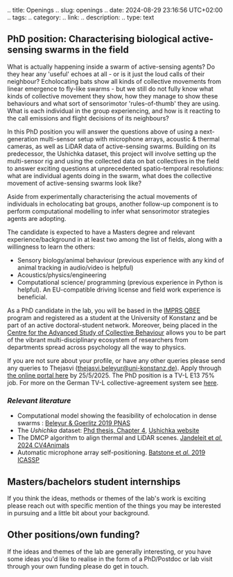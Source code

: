 .. title: Openings
.. slug: openings
.. date: 2024-08-29 23:16:56 UTC+02:00
.. tags: 
.. category: 
.. link: 
.. description: 
.. type: text

## PhD position: Characterising biological active-sensing swarms in the field 
What is actually happening inside a swarm of active-sensing agents? Do they hear any 'useful' echoes at all - or is it just the loud calls of their neighbour? Echolocating bats show all kinds of collective movements from linear emergence to fly-like swarms - but we still do not fully know what kinds of collective movement they show, how they manage to show these behaviours and what sort of sensorimotor 'rules-of-thumb' they are using. What is each individual in the group experiencing, and how is it reacting to the call emissions and flight decisions of its neighbours?

In this PhD position you will answer the questions above of using a next-generation multi-sensor setup with microphone arrays, acoustic & thermal cameras, as well as LiDAR data of active-sensing swarms. Building on its predecessor, the Ushichka dataset, this project will involve setting up the multi-sensor rig and using the collected data on bat collectives in the field to answer exciting questions at unprecedented spatio-temporal resolutions: what are individual agents doing in the swarm, what does the collective movement of active-sensing swarms look like?

Aside from experimentally characterising the actual movements of individuals in echolocating bat groups, another follow-up component is to perform computational modelling to infer what sensorimotor strategies agents are adopting. 

The candidate is expected to have a Masters degree and relevant experience/background in at least two among the list of fields, along with a willingness to learn the others:

* Sensory biology/animal behaviour (previous experience with any kind of animal tracking in audio/video is helpful)	
* Acoustics/physics/engineering 
* Computational science/ programming (previous experience in Python is helpful).
An EU-compatible driving license and field work experience is beneficial.

As a PhD candidate in the lab, you will be based in the [IMPRS QBEE](https://imprs-qbee.mpg.de/) program and registered as a student at the University of Konstanz and be part of an active doctoral-student network. Moreover, being placed in the [Centre for the Advanced Study of Collective Behaviour](https://www.exc.uni-konstanz.de/collective-behaviour/) allows you to be part of the vibrant multi-disciplinary ecosystem of researchers from departments spread across psychology all the way to physics. 

If you are not sure about your profile, or have any other queries please send any queries to Thejasvi (thejasvi.beleyur@uni-konstanz.de). Apply through [the online portal here](https://stellen.uni-konstanz.de/jobposting/b553cd9fbeec7695f3561e58c0cafbb64e58dc870) by 25/5/2025. The PhD position is a TV-L E13 75% job. For more on the German TV-L collective-agreement system see [here](https://lohntastik.de/od-et/collective-agreements/TV-L).


### *Relevant literature*

* Computational model showing the feasibility of echolocation in dense swarms : [Beleyur & Goerlitz 2019 PNAS](https://www.pnas.org/doi/abs/10.1073/pnas.1821722116)
* The *Ushichka* dataset: [Phd thesis, Chapter 4](https://kops.uni-konstanz.de/entities/publication/d04d6910-c1ca-4dc8-9c00-c8ae7930e9ad), [Ushichka website](https://thejasvibr.github.io/ushichka/)
* The DMCP algorithm to align thermal and LiDAR scenes. [Jandeleit et *al.* 2024 CV4Animals](../Jandeleit_et_al_2024_CV4Animals_CVPR-workshop.pdf) 
* Automatic microphone array self-positioning. [Batstone et *al.* 2019 ICASSP](https://thejasvibr.github.io/publications/Batstone_et_al_2019_ICASSP_IEEEXPLORE.pdf)

## Masters/bachelors student internships 
If you think the ideas, methods or themes of the lab's work is exciting please reach out with specific mention of the things you may be interested in pursuing and a little bit about your background. 

## Other positions/own funding?
If the ideas and themes of the lab are generally interesting, or you have some ideas you'd like to realise in the form of a PhD/Postdoc or lab visit through your own funding please do get in touch. 